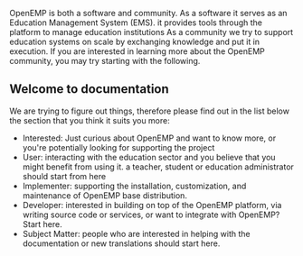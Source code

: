 OpenEMP is both a software and community.
As a software it serves as an Education Management System (EMS). it provides tools through the platform to manage education institutions 
As a community we try to support education systems on scale by exchanging knowledge and put it in execution. 
If you are interested in learning more about the OpenEMP community, you may try starting with the following.

## Welcome to documentation

We are trying to figure out things, therefore please find out in the list below the section that you think it suits you more:

* Interested: Just curious about OpenEMP and want to know more, or you're potentially looking for supporting the project
* User: interacting with the education sector and you believe that you might benefit from using it. a teacher, student or education administrator should start from here
* Implementer: supporting the installation, customization, and maintenance of OpenEMP base distribution.
* Developer: interested in building on top of the OpenEMP platform, via writing source code or services, or want to integrate with OpenEMP? Start here.
* Subject Matter: people who are interested in helping with the documentation or new translations should start here. 
